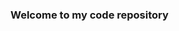 ### Welcome to my code repository

<!--
**wthiintae520/wthiintae520** is a ✨ _special_ ✨ repository because its `README.md` (this file) appears on your GitHub profile.

I’m currently working/learning on ...
- 🌱 I’m currently learning ...
- 👯 I’m looking to collaborate on ...
- 🤔 I’m looking for help with ...
- 💬 Ask me about ...
- 📫 How to reach me: ...
- 😄 Pronouns: ...
- ⚡ Fun fact: ...
-->

